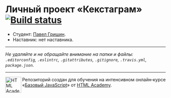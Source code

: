 # Личный проект «Кекстаграм» [![Build status][travis-image]][travis-url]

* Студент: [Павел Гришин](https://up.htmlacademy.ru/javascript/9/user/77437).
* Наставник: нет наставника.

---

_Не удаляйте и не обращайте внимание на папки и файлы:_<br>
_`.editorconfig`, `.eslintrc`, `.gitattributes`, `.gitignore`, `.travis.yml`, `package.json`._

---

<a href="https://htmlacademy.ru/intensive/javascript"><img align="left" width="50" height="50" title="HTML Academy" src="https://up.htmlacademy.ru/static/img/intensive/javascript/logo-for-github.svg"></a>

Репозиторий создан для обучения на интенсивном онлайн‑курсе «[Базовый JavaScript](https://htmlacademy.ru/intensive/javascript)» от [HTML Academy](https://htmlacademy.ru).

[travis-image]: https://travis-ci.org/htmlacademy-javascript/77437-kekstagram.svg?branch=master
[travis-url]: https://travis-ci.org/htmlacademy-javascript/77437-kekstagram
